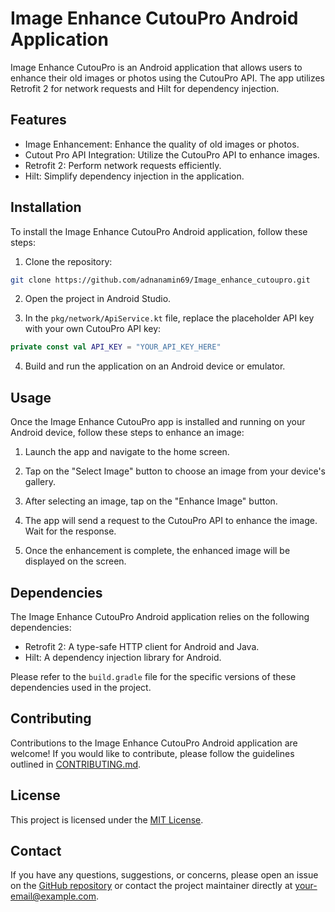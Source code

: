 # Image Enhance CutouPro Android Application

Image Enhance CutouPro is an Android application that allows users to enhance their old images or photos using the CutouPro API. The app utilizes Retrofit 2 for network requests and Hilt for dependency injection.

## Features

- Image Enhancement: Enhance the quality of old images or photos.
- Cutout Pro API Integration: Utilize the CutouPro API to enhance images.
- Retrofit 2: Perform network requests efficiently.
- Hilt: Simplify dependency injection in the application.

## Installation

To install the Image Enhance CutouPro Android application, follow these steps:

1. Clone the repository:

```bash
git clone https://github.com/adnanamin69/Image_enhance_cutoupro.git
```

2. Open the project in Android Studio.

3. In the `pkg/network/ApiService.kt` file, replace the placeholder API key with your own CutouPro API key:

```kotlin
private const val API_KEY = "YOUR_API_KEY_HERE"
```

4. Build and run the application on an Android device or emulator.

## Usage

Once the Image Enhance CutouPro app is installed and running on your Android device, follow these steps to enhance an image:

1. Launch the app and navigate to the home screen.

2. Tap on the "Select Image" button to choose an image from your device's gallery.

3. After selecting an image, tap on the "Enhance Image" button.

4. The app will send a request to the CutouPro API to enhance the image. Wait for the response.

5. Once the enhancement is complete, the enhanced image will be displayed on the screen.

## Dependencies

The Image Enhance CutouPro Android application relies on the following dependencies:

- Retrofit 2: A type-safe HTTP client for Android and Java.
- Hilt: A dependency injection library for Android.

Please refer to the `build.gradle` file for the specific versions of these dependencies used in the project.

## Contributing

Contributions to the Image Enhance CutouPro Android application are welcome! If you would like to contribute, please follow the guidelines outlined in [CONTRIBUTING.md](CONTRIBUTING.md).

## License

This project is licensed under the [MIT License](LICENSE).

## Contact

If you have any questions, suggestions, or concerns, please open an issue on the [GitHub repository](https://github.com/adnanamin69/Image_enhance_cutoupro) or contact the project maintainer directly at [your-email@example.com](mailto:your-email@example.com).
